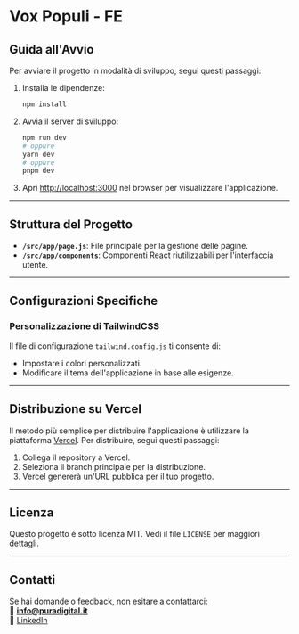 # **Vox Populi - FE**

## **Guida all'Avvio**

Per avviare il progetto in modalità di sviluppo, segui questi passaggi:

1. Installa le dipendenze:  
   ```bash
   npm install
   ```

2. Avvia il server di sviluppo:  
   ```bash
   npm run dev
   # oppure
   yarn dev
   # oppure
   pnpm dev
   ```

3. Apri [http://localhost:3000](http://localhost:3000) nel browser per visualizzare l'applicazione.

---

## **Struttura del Progetto**

- **`/src/app/page.js`**: File principale per la gestione delle pagine.
- **`/src/app/components`**: Componenti React riutilizzabili per l'interfaccia utente.

---

## **Configurazioni Specifiche**

### **Personalizzazione di TailwindCSS**
Il file di configurazione `tailwind.config.js` ti consente di:
- Impostare i colori personalizzati.
- Modificare il tema dell'applicazione in base alle esigenze.

---

## **Distribuzione su Vercel**

Il metodo più semplice per distribuire l'applicazione è utilizzare la piattaforma [Vercel](https://vercel.com/). Per distribuire, segui questi passaggi:
1. Collega il repository a Vercel.
2. Seleziona il branch principale per la distribuzione.
3. Vercel genererà un'URL pubblica per il tuo progetto.

---

## **Licenza**

Questo progetto è sotto licenza MIT. Vedi il file `LICENSE` per maggiori dettagli.

---

## **Contatti**
Se hai domande o feedback, non esitare a contattarci:  
📧 **info@puradigital.it**  
🔗 [LinkedIn](https://www.linkedin.com/company/puradigital/)

